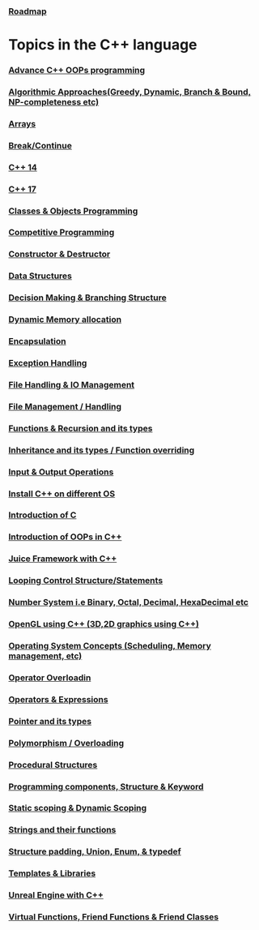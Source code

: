 ### [Roadmap](https://whimsical.com/c-c-roadmap-XSXfAHap1m9Uo7y6hYmksB)

# Topics in the C++ language

### [Advance C++ OOPs programming](Advance%20C%2B%2B%20OOPs%20programming/)
### [Algorithmic Approaches(Greedy, Dynamic, Branch & Bound, NP-completeness etc)](Algorithmic%20Approaches(Greedy%2C%20Dynamic%2C%20Branch%20%26%20Bound%2C%20NP-completeness%20etc)/)
### [Arrays](Arrays/)
### [Break/Continue](Break%20or%20Continue/)
### [C++ 14](C%2B%2B%2014/)
### [C++ 17](C%2B%2B%201/)
### [Classes & Objects Programming](Classes%20%26%20Objects%20Programming/)
### [Competitive Programming](Competitive%20Programming/)
### [Constructor & Destructor](Constructor%20%26%20Destructor/)
### [Data Structures](Data%20Structures/)
### [Decision Making & Branching Structure](Decision%20Making%20%26%20Branching%20Structure/)
### [Dynamic Memory allocation](Dynamic%20Memory%20allocation/)
### [Encapsulation](Encapsulation/)
### [Exception Handling](Exception%20Handling/)
### [File Handling & IO Management](File%20Handling%20%26%20IO%20Management/)
### [File Management / Handling](File%20Management%20or%20Handling/)
### [Functions & Recursion and its types](Functions%20%26%20Recursion%20and%20its%20types/)
### [Inheritance and its types / Function overriding](Inheritance%20and%20its%20types%20or%20Function%20overriding/)
### [Input & Output Operations](Input%20%26%20Output%20Operations/)
### [Install C++ on different OS](Install%20C%2B%2B%20on%20different%20OS/)
### [Introduction of C](Introduction%20of%20C/)
### [Introduction of OOPs in C++](Introduction%20of%20OOPs%20in%20C%2B%2B/)
### [Juice Framework with C++](Juice%20Framework%20with%20C%2B%2B/)
### [Looping Control Structure/Statements](Looping%20Control%20Structure%20or%20Statements/)
### [Number System i.e Binary, Octal, Decimal, HexaDecimal etc](Number%20System%20i.e%20Binary%2C%20Octal%2C%20Decimal%2C%20HexaDecimal%20etc/)
### [OpenGL using C++ (3D,2D graphics using C++)](OpenGL%20using%20C%2B%2B%20(3D%2C2D%20graphics%20using%20C%2B%2B)/)
### [Operating System Concepts (Scheduling, Memory management, etc)](Operating%20System%20Concepts%20(Scheduling%2C%20Memory%20management%2C%20etc)/)
### [Operator Overloadin](Operator%20Overloading/) 
### [Operators & Expressions](Operators%20%26%20Expressions/)
### [Pointer and its types](Pointer%20and%20its%20types/)
### [Polymorphism / Overloading](Polymorphism%20or%20Overloading/)
### [Procedural Structures](Procedural%20Structures/)
### [Programming components, Structure & Keyword](Programming%20components%2C%20Structure%20%26%20Keyword/)
### [Static scoping & Dynamic Scoping](Static%20scoping%20%26%20Dynamic%20Scoping/)
### [Strings and their functions](Strings%20and%20their%20functions/)
### [Structure padding, Union, Enum, & typedef](Structure%20padding%2C%20Union%2C%20Enum%2C%20%26%20typedef/)
### [Templates & Libraries](Templates%20%26%20Libraries/)
### [Unreal Engine with C++](Unreal%20Engine%20with%20C%2B%2B/)
### [Virtual Functions, Friend Functions & Friend Classes](Virtual%20Functions%2C%20Friend%20Functions%20%26%20Friend%20Classes/) 
